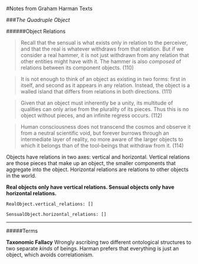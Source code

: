 #Notes from Graham Harman Texts

###_The Quadruple Object_

######Object Relations

> Recall that the sensual is what exists only in relation to the perceiver, and that the real is whatever withdraws from that relation. But if we consider a real hammer, it is not just withdrawn from any relation that other entities might have with it. The hammer is also _composed_ of relations between its component objects. (110)

> It is not enough to think of an object as existing in two forms: first in itself, and second as it appears in any relation. Instead, the object is a walled island that differs from relations in both directions. (111)

> Given that an object must inherently be a unity, its multitude of qualities can only arise from the plurality of its pieces. Thus this is no object without pieces, and an infinite regress occurs. (112)

> Human consciousness does not transcend the cosmos and observe it from a neutral scientific void, but forever burrows through an intermediate layer of reality, no more aware of the larger objects to which it belongs than of the tool-beings that withdraw from it. (114)

Objects have relations in two axes: vertical and horizontal. Vertical relations are those pieces that make up an object, the smaller components that aggregate into the object. Horizontal relations are relations to other objects in the world.

__Real objects only have vertical relations. Sensual objects only have horizontal relations.__

	RealObject.vertical_relations: []

	SensualObject.horizontal_relations: []

***

#####Terms

__Taxonomic Fallacy__
Wrongly ascribing two different ontological structures to two separate _kinds_ of beings. Harman prefers that everything is just an object, which avoids correlationism.